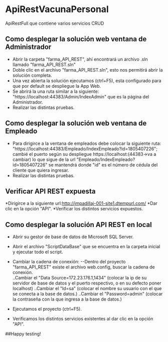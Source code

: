 # ApiRestVacunaPersonal
ApiRestFull que contiene varios servicios CRUD


## Como desplegar la solución web ventana de Administrador
* Abrir la carpeta "farma_API_REST", ahí encontrará un archivo .sln llamado "farma_API_REST.sln"
* Doble clic en el archivo "farma_API_REST.sln", esto nos permitirá abrir la solución completa.
* Una vez abierta la solución ejecutamos (ctrl+F5), esta configurado para que por default se despliegue la App Web.
* Se abrirá la una ruta similar a la siguiente: "https://localhost:44383/Admin/IndexAdmin" que es la página del Administrador.
* Realizar las distintas pruebas.

## Como desplegar la solución web ventana de Empleado
* Para dirigirce a la ventana de empleados debe colocar la siguiente ruta: "https://localhost:44383/Empleado/IndexEmpleado?id=1805407226";
		cambié el puerto según su despliegue https://localhost:(44383->va a cambiar)
		lo que sigue de la url "Empleado/IndexEmpleado?id=1805407226" se mantendrá donde "id" es el número de cédula del cliente que quiera ingresar.
* Realizar las distintas pruebas.

## Verificar API REST expuesta
*Dirigirce a la siguiente url:http://jmpadillaj-001-site1.dtempurl.com/
*Dar clic en la opción "API".
*Verificar los distintos servicios expuestos.


## Como desplegar la solución API REST en local
* Abrir su gestor de base de datos de Microsoft SQL Server.
* Abrir el archivo "ScriptDataBase" que se encuentra en la carpeta inicial y ejecutar todo el script.
* Cambiar la cadena de conexión:
   --Dentro del proyecto "farma_API_REST" existe el archivo web.config, buscar la cadena de conexión.
   <connectionStrings>    
	<add name="DefaultConnectionlocal" connectionString="Data Source=ipmaquina,1434;Database=farma_prueba;User Id=sa;Password=****;" />
   <connectionStrings> 
	..Cambiar el  "Data Source=172.23.176.1,1434" (colocar la ip de su servidor de base de datos y el puerto respectivo, o en su defecto poner localhost)
	..Cambiar el "Id=sa" (colocar el nombre su usuario con el que se conecta a la base de datos.)
	..Cambiar el "Password=admin" (colocar la contraseña con la que ingresa a la base de datos.)
   
* Ejecutamos el proyecto (ctrl+F5).
* Verificamos los distintos servicios existentes al dar clic en la opción "API".


##Happy testing!

